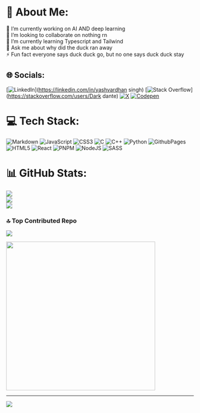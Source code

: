 # 💫 About Me:
🔭 I’m currently working on AI AND deep learning<br>👯 I’m looking to collaborate on nothing rn <br>🌱 I’m currently learning Typescript and Tailwind<br>💬 Ask me about why did the duck ran away<br>⚡ Fun fact everyone says duck duck go, but no one says duck duck stay


## 🌐 Socials:
[![LinkedIn](https://img.shields.io/badge/LinkedIn-%230077B5.svg?logo=linkedin&logoColor=white)](https://linkedin.com/in/yashvardhan singh) [![Stack Overflow](https://img.shields.io/badge/-Stackoverflow-FE7A16?logo=stack-overflow&logoColor=white)](https://stackoverflow.com/users/Dark dante) [![X](https://img.shields.io/badge/X-black.svg?logo=X&logoColor=white)](https://x.com/dkrdante) [![Codepen](https://img.shields.io/badge/Codepen-000000?style=for-the-badge&logo=codepen&logoColor=white)](https://codepen.io/DkrDante) 

# 💻 Tech Stack:
![Markdown](https://img.shields.io/badge/markdown-%23000000.svg?style=flat&logo=markdown&logoColor=white) ![JavaScript](https://img.shields.io/badge/javascript-%23323330.svg?style=flat&logo=javascript&logoColor=%23F7DF1E) ![CSS3](https://img.shields.io/badge/css3-%231572B6.svg?style=flat&logo=css3&logoColor=white) ![C](https://img.shields.io/badge/c-%2300599C.svg?style=flat&logo=c&logoColor=white) ![C++](https://img.shields.io/badge/c++-%2300599C.svg?style=flat&logo=c%2B%2B&logoColor=white) ![Python](https://img.shields.io/badge/python-3670A0?style=flat&logo=python&logoColor=ffdd54) ![GithubPages](https://img.shields.io/badge/github%20pages-121013?style=flat&logo=github&logoColor=white) ![HTML5](https://img.shields.io/badge/html5-%23E34F26.svg?style=flat&logo=html5&logoColor=white) ![React](https://img.shields.io/badge/react-%2320232a.svg?style=flat&logo=react&logoColor=%2361DAFB) ![PNPM](https://img.shields.io/badge/pnpm-%234a4a4a.svg?style=flat&logo=pnpm&logoColor=f69220) ![NodeJS](https://img.shields.io/badge/node.js-6DA55F?style=flat&logo=node.js&logoColor=white) ![SASS](https://img.shields.io/badge/SASS-hotpink.svg?style=flat&logo=SASS&logoColor=white)
# 📊 GitHub Stats:
![](https://github-readme-stats.vercel.app/api?username=Dkrdante&theme=darcula&hide_border=false&include_all_commits=true&count_private=true)<br/>
![](https://github-readme-streak-stats.herokuapp.com/?user=Dkrdante&theme=darcula&hide_border=false)<br/>
![](https://github-readme-stats.vercel.app/api/top-langs/?username=Dkrdante&theme=darcula&hide_border=false&include_all_commits=true&count_private=true&layout=compact)

### 🔝 Top Contributed Repo
![](https://github-contributor-stats.vercel.app/api?username=Dkrdante&limit=5&theme=dark&combine_all_yearly_contributions=true)


<img src='https://randommeme-five.vercel.app/' style="height: 400px;"/>

---
[![](https://visitcount.itsvg.in/api?id=Dkrdante&icon=2&color=0)](https://visitcount.itsvg.in)

<!-- Proudly created with GPRM ( https://gprm.itsvg.in ) -->
